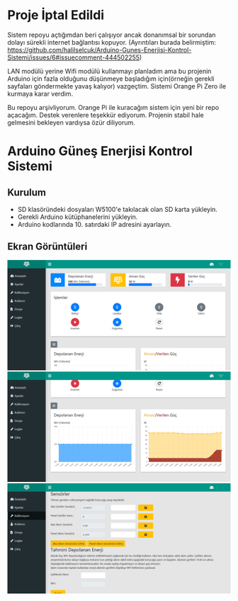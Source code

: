 # Proje İptal Edildi
Sistem repoyu açtığımdan beri çalışıyor ancak donanımsal bir sorundan dolayı sürekli internet bağlantısı kopuyor. (Ayrıntıları burada belirmiştim: https://github.com/halilselcuk/Arduino-Gunes-Enerjisi-Kontrol-Sistemi/issues/6#issuecomment-444502255) 

LAN modülü yerine Wifi modülü kullanmayı planladım ama bu projenin Arduino için fazla olduğunu düşünmeye başladığım için(örneğin gerekli sayfaları göndermekte yavaş kalıyor) vazgeçtim. Sistemi Orange Pi Zero ile kurmaya karar verdim.

Bu repoyu arşivliyorum. Orange Pi ile kuracağım sistem için yeni bir repo açacağım.
Destek verenlere teşekkür ediyorum. Projenin stabil hale gelmesini bekleyen vardıysa özür diliyorum.

# Arduino Güneş Enerjisi Kontrol Sistemi

## Kurulum

 - SD klasöründeki dosyaları W5100'e takılacak olan SD karta yükleyin.
 - Gerekli Arduino kütüphanelerini yükleyin.
 - Arduino kodlarında 10. satırdaki IP adresini ayarlayın.

## Ekran Görüntüleri
![Anasayfa](ekran-goruntuleri/anasayfa.png?raw=true "Anasayfa")
![Çizelgeler](ekran-goruntuleri/cizelgeler.png?raw=true "Çizelgeler")
![Kalibrasyon](ekran-goruntuleri/kalibrasyon.png?raw=true "Kalibrasyon")
